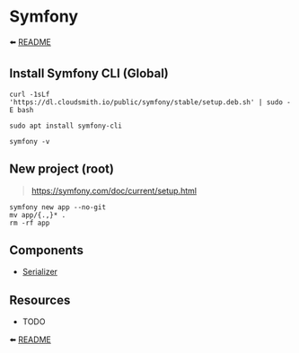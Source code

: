 # Symfony

⬅️ [README](../README.md)

## Install Symfony CLI (Global)

```shell
curl -1sLf 'https://dl.cloudsmith.io/public/symfony/stable/setup.deb.sh' | sudo -E bash
```

```shell
sudo apt install symfony-cli
```

```shell
symfony -v
```

## New project (root)

> https://symfony.com/doc/current/setup.html

```shell
symfony new app --no-git
mv app/{.,}* .
rm -rf app
```

## Components

* [Serializer](component/serializer.md)

## Resources

- TODO

⬅️ [README](../README.md)